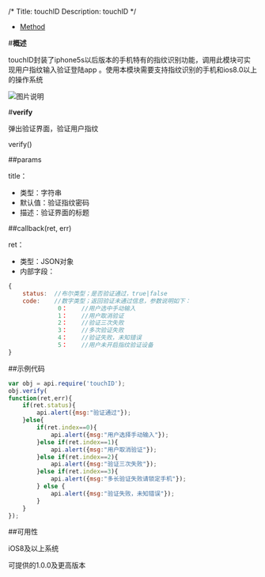 /*
Title: touchID
Description: touchID
*/

<ul id="tab" class="clearfix">
	<li class="active"><a href="#method-content">Method</a></li>
</ul>
<div id="method-content">

#**概述**

touchID封装了iphone5s以后版本的手机特有的指纹识别功能，调用此模块可实现用户指纹输入验证登陆app 。使用本模块需要支持指纹识别的手机和ios8.0以上的操作系统

![图片说明](/img/docImage/touchID.jpg)

#**verify**

弹出验证界面，验证用户指纹

verify()

##params

title：

- 类型：字符串
- 默认值：验证指纹密码
- 描述：验证界面的标题

##callback(ret, err)

ret：

- 类型：JSON对象
- 内部字段：

```js
{
	status:  //布尔类型；是否验证通过，true|false
	code:    //数字类型；返回验证未通过信息，参数说明如下：
	          0：    //用户选中手动输入
              1：    //用户取消验证
              2：    //验证三次失败
              3：    //多次验证失败
              4：    //验证失败，未知错误
              5：    //用户未开启指纹验证设备
}
```

##示例代码

```js
var obj = api.require('touchID');
obj.verify(
function(ret,err){
	if(ret.status){
		api.alert({msg:"验证通过"});
	}else{
		if(ret.index==0){
			api.alert({msg:"用户选择手动输入"});
		}else if(ret.index==1){
			api.alert({msg:"用户取消验证"});
		}else if(ret.index==2){
			api.alert({msg:"验证三次失败"});
		}else if(ret.index==3){
			api.alert({msg:"多长验证失败请锁定手机"});
		} else {
			api.alert({msg:"验证失败，未知错误"});
        }
    }
});
```

##可用性

iOS8及以上系统

可提供的1.0.0及更高版本
